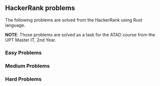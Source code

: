 ## HackerRank problems

The following problems are solved from the HackerRank using Rust language.

**NOTE**: Those problems are solved as a task for the ATAD course from the UPT Master IT, 2nd Year.

### Easy Problems

### Medium Problems

### Hard Problems